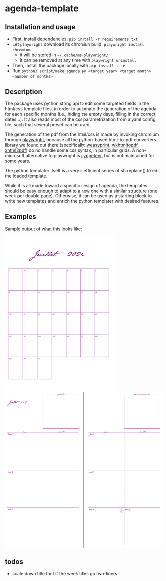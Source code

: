 # agenda-template

## Installation and usage

* First, install dependencies: `pip install -r requirements.txt`
* Let `playwright` download its chromiun build: `playwright install chromium`
    * it will be stored in `~/.cache/ms-playwright/`
    * it can be removed at any time with `playwright uninstall`
* Then, install the package locally with `pip install . -e`
* Run `python3 script/make_agenda.py <target year> <target month> <number of months>`

## Description

The package uses python string api to edit some targeted fields in the html/css template files, in order to automate the generation of the agenda for each specific months (i.e., hiding the empty days, filling in the correct dates...). It also reads most of the css parametrization from a yaml config file, such that several preset can be used.

The generation of the pdf from the html/css is made by invoking chromium through [playwright](https://github.com/microsoft/playwright-python), because all the python-based html-to-pdf converters library we found out there (specifically: [weasyprint](https://github.com/Kozea/WeasyPrint), [wkhtmltopdf](https://github.com/wkhtmltopdf/wkhtmltopdf), [xhtml2pdf](https://github.com/xhtml2pdf/xhtml2pdf)) do no handle some css syntax, in particular grids.
A non-microsoft alternative to playwright is [pyppeteer](https://github.com/pyppeteer/pyppeteer), but is not maintained for some years.

The python templater itself is a very inefficient series of str.replace() to edit the loaded template.

While it is all made toward a specific design of agenda, the templates should be easy enough to adapt to a new one with a similar structure (one week per double page).
Otherwise, it can be used as a starting block to write new templates and enrich the python templater with desired features.

## Examples

Sample output of what this looks like:

<img src="./resources/sample_month.png" alt="month sample" height="500"/>
<img src="./resources/sample_week.png" alt="month week" height="500"/>

## todos

* scale down title font if the week titles go two-liners
